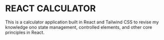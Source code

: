 # REACT CALCULATOR

This is a calculator application built in React and Tailwind CSS to revise my knowledge ono state management, controlled elements, and other core principles in React.